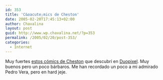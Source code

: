 ```yaml
---
id: 353
title: 'C&oacute;mics de Cheston'
date: 2005-02-20T17:45:13+02:00
author: Chavalina
layout: post
guid: http://www.wp.chavalina.net/?p=353
permalink: /2005/02/20/post-353/
categories:
  - Internet
---
```

Muy fuertes <a href="http://cheston.com/pbf/archive.html" target="_blank">estos c&oacute;mics de Cheston</a> que descubr&iacute; en <a href="http://blog.duopixel.com/archives/000215.html" target="_blank">Duopixel</a>. Muy buenos pero un poco b&aacute;rbaros. Me han recordado un poco a mi admirado Pedro Vera, pero en hard jeje.